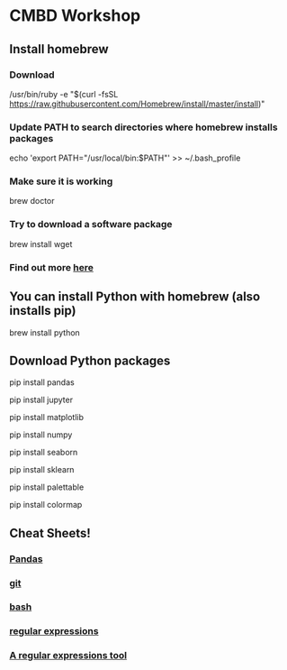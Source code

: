 # CMBD Workshop

## Install homebrew

### Download
/usr/bin/ruby -e "$(curl -fsSL https://raw.githubusercontent.com/Homebrew/install/master/install)"

### Update PATH to search directories where homebrew installs packages
echo 'export PATH="/usr/local/bin:$PATH"' >> ~/.bash_profile

### Make sure it is working
brew doctor

### Try to download a software package
brew install wget

### Find out more [here](https://brew.sh/)

## You can install Python with homebrew (also installs pip)

brew install python

## Download Python packages

pip install pandas

pip install jupyter

pip install matplotlib

pip install numpy

pip install seaborn

pip install sklearn

pip install palettable

pip install colormap

## Cheat Sheets! 

### [Pandas](https://github.com/pandas-dev/pandas/blob/master/doc/cheatsheet/Pandas_Cheat_Sheet.pdf)
### [git](https://services.github.com/on-demand/downloads/github-git-cheat-sheet.pdf)
### [bash](https://gist.github.com/LeCoupa/122b12050f5fb267e75f)
### [regular expressions](https://github.com/tartley/python-regex-cheatsheet/blob/master/cheatsheet.rst)
### [A regular expressions tool](http://www.pyregex.com/)